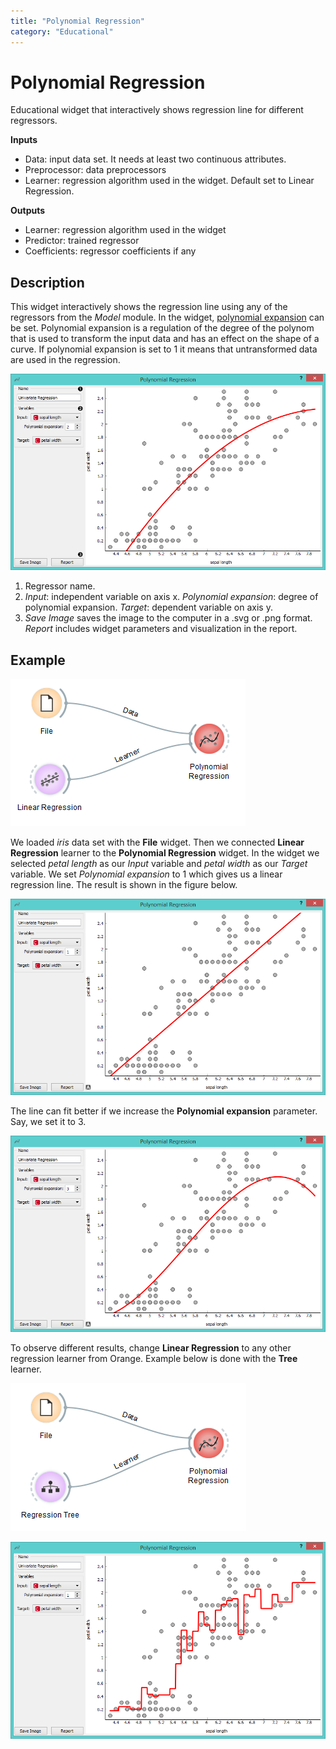 ```yaml
---
title: "Polynomial Regression"
category: "Educational"
---
```

Polynomial Regression
=====================

Educational widget that interactively shows regression line for different regressors.

**Inputs**

- Data: input data set. It needs at least two continuous attributes.
- Preprocessor: data preprocessors
- Learner: regression algorithm used in the widget. Default set to Linear Regression.

**Outputs**

- Learner: regression algorithm used in the widget
- Predictor: trained regressor
- Coefficients: regressor coefficients if any

Description
-----------

This widget interactively shows the regression line using any of the regressors from the *Model* module. In the widget, [polynomial expansion](https://en.wikipedia.org/wiki/Polynomial_expansion) can be set. Polynomial expansion is a regulation of the degree of the polynom that is used to transform the input data and has an effect on the shape of a curve. If polynomial expansion is set to 1 it means that untransformed data are used in the regression.

![](/widget-catalog/educational/images/polynomial-regression-stamped.png)

1. Regressor name.
2. *Input*: independent variable on axis x.
   *Polynomial expansion*: degree of polynomial expansion.
   *Target*: dependent variable on axis y.
3. *Save Image* saves the image to the computer in a .svg or .png
   format.
   *Report* includes widget parameters and visualization in the report.

Example
-------

![](/widget-catalog/educational/images/polyregressionmain.png)

We loaded *iris* data set with the **File** widget. Then we connected **Linear Regression** learner to the **Polynomial Regression** widget. In the widget we selected *petal length* as our *Input* variable and *petal width* as our *Target* variable. We set *Polynomial expansion* to 1 which gives us a linear regression line. The result is shown in the figure below.

![](/widget-catalog/educational/images/polynomial-regression-exp1.png)

The line can fit better if we increase the **Polynomial expansion** parameter. Say, we set it to 3.

![](/widget-catalog/educational/images/polynomial-regression-exp3.png)

To observe different results, change **Linear Regression** to any other regression learner from Orange. Example below is done with the **Tree** learner.

![](/widget-catalog/educational/images/polyregressiontree1.png)

![](/widget-catalog/educational/images/polynomial-regression-tree-exp1.png)